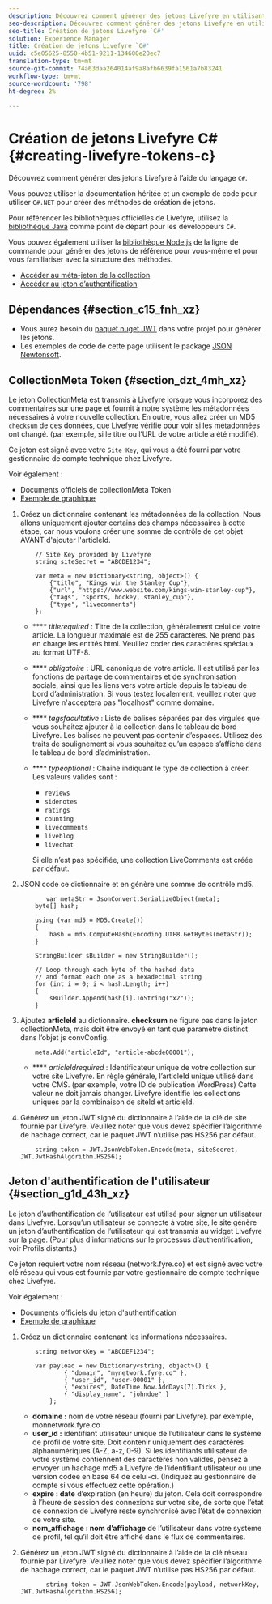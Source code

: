 ```yaml
---
description: Découvrez comment générer des jetons Livefyre en utilisant le langage "C#".
seo-description: Découvrez comment générer des jetons Livefyre en utilisant le langage "C#".
seo-title: Création de jetons Livefyre `C#'
solution: Experience Manager
title: Création de jetons Livefyre `C#'
uuid: c5e05625-8550-4b51-9211-134600e20ec7
translation-type: tm+mt
source-git-commit: 74a63daa264014af9a8afb6639fa1561a7b83241
workflow-type: tm+mt
source-wordcount: '798'
ht-degree: 2%

---
```



# Création de jetons Livefyre C\# {#creating-livefyre-tokens-c}

Découvrez comment générer des jetons Livefyre à l’aide du langage ``C#``.

Vous pouvez utiliser la documentation héritée et un exemple de code pour utiliser `C#.NET` pour créer des méthodes de création de jetons.

Pour référencer les bibliothèques officielles de Livefyre, utilisez la [bibliothèque Java](https://github.com/Livefyre/livefyre-java-utils) comme point de départ pour les développeurs `C#`.

Vous pouvez également utiliser la [bibliothèque Node.js](https://github.com/Livefyre/livefyre-nodejs-utils) de la ligne de commande pour générer des jetons de référence pour vous-même et pour vous familiariser avec la structure des méthodes.

* [Accéder au méta-jeton de la collection](https://gist.github.com/gibron/56cb9c7060bf4816c4c5#the-collectionMeta-token)
* [Accéder au jeton d’authentification](https://gist.github.com/gibron/56cb9c7060bf4816c4c5#the-auth-token)

## Dépendances {#section_c15_fnh_xz}

* Vous aurez besoin du [paquet nuget JWT](https://www.nuget.org/packages/JWT) dans votre projet pour générer les jetons.
* Les exemples de code de cette page utilisent le package [JSON Newtonsoft](https://www.nuget.org/packages/newtonsoft.json/).

## CollectionMeta Token {#section_dzt_4mh_xz}

Le jeton CollectionMeta est transmis à Livefyre lorsque vous incorporez des commentaires sur une page et fournit à notre système les métadonnées nécessaires à votre nouvelle collection. En outre, vous allez créer un MD5 `checksum` de ces données, que Livefyre vérifie pour voir si les métadonnées ont changé. (par exemple, si le titre ou l’URL de votre article a été modifié).

Ce jeton est signé avec votre `Site Key`, qui vous a été fourni par votre gestionnaire de compte technique chez Livefyre.

Voir également :

* Documents officiels de collectionMeta Token
* [Exemple de graphique](https://gist.github.com/pcolombo/dbbea020618c521a2bd5)

1. Créez un dictionnaire contenant les métadonnées de la collection. Nous allons uniquement ajouter certains des champs nécessaires à cette étape, car nous voulons créer une somme de contrôle de cet objet AVANT d&#39;ajouter l&#39;articleId.

   ```
       // Site Key provided by Livefyre 
       string siteSecret = "ABCDE1234"; 
   
       var meta = new Dictionary<string, object>() { 
           {"title", "Kings win the Stanley Cup"}, 
           {"url", "https://www.website.com/kings-win-stanley-cup"}, 
           {"tags", "sports, hockey, stanley_cup"}, 
           {"type", "livecomments"} 
       };
   ```

   * **** *titlerequired* : Titre de la collection, généralement celui de votre article. La longueur maximale est de 255 caractères. Ne prend pas en charge les entités html. Veuillez coder des caractères spéciaux au format UTF-8.
   * **** *obligatoire* : URL canonique de votre article. Il est utilisé par les fonctions de partage de commentaires et de synchronisation sociale, ainsi que les liens vers votre article depuis le tableau de bord d’administration. Si vous testez localement, veuillez noter que Livefyre n&#39;acceptera pas &quot;localhost&quot; comme domaine.
   * **** *tagsfacultative* : Liste de balises séparées par des virgules que vous souhaitez ajouter à la collection dans le tableau de bord Livefyre. Les balises ne peuvent pas contenir d’espaces. Utilisez des traits de soulignement si vous souhaitez qu’un espace s’affiche dans le tableau de bord d’administration.
   * **** *typeoptional* : Chaîne indiquant le type de collection à créer. Les valeurs valides sont :

      * `reviews`
      * `sidenotes`
      * `ratings`
      * `counting`
      * `livecomments`
      * `liveblog`
      * `livechat`

      Si elle n’est pas spécifiée, une collection LiveComments est créée par défaut.


1. JSON code ce dictionnaire et en génère une somme de contrôle md5.

   ```
          var metaStr = JsonConvert.SerializeObject(meta); 
       byte[] hash; 
   
       using (var md5 = MD5.Create()) 
       { 
           hash = md5.ComputeHash(Encoding.UTF8.GetBytes(metaStr)); 
       } 
   
       StringBuilder sBuilder = new StringBuilder(); 
   
       // Loop through each byte of the hashed data  
       // and format each one as a hexadecimal string  
       for (int i = 0; i < hash.Length; i++) 
       { 
           sBuilder.Append(hash[i].ToString("x2")); 
       } 
   ```

1. Ajoutez **articleId** au dictionnaire. **checksum** ne figure pas dans le jeton collectionMeta, mais doit être envoyé en tant que paramètre distinct dans l’objet js convConfig.

   ```
       meta.Add("articleId", "article-abcde00001"); 
   ```

   * **** *articleIdrequired* : Identificateur unique de votre collection sur votre site Livefyre. En règle générale, l’articleId unique utilisé dans votre CMS. (par exemple, votre ID de publication WordPress) Cette valeur ne doit jamais changer. Livefyre identifie les collections uniques par la combinaison de siteId et articleId.

1. Générez un jeton JWT signé du dictionnaire à l’aide de la clé de site fournie par Livefyre. Veuillez noter que vous devez spécifier l’algorithme de hachage correct, car le paquet JWT n’utilise pas HS256 par défaut.

   ```
       string token = JWT.JsonWebToken.Encode(meta, siteSecret, JWT.JwtHashAlgorithm.HS256);
   ```

## Jeton d&#39;authentification de l&#39;utilisateur {#section_g1d_43h_xz}

Le jeton d’authentification de l’utilisateur est utilisé pour signer un utilisateur dans Livefyre. Lorsqu’un utilisateur se connecte à votre site, le site génère un jeton d’authentification de l’utilisateur qui est transmis au widget Livefyre sur la page. (Pour plus d’informations sur le processus d’authentification, voir Profils distants.)

Ce jeton requiert votre nom réseau (network.fyre.co) et est signé avec votre clé réseau qui vous est fournie par votre gestionnaire de compte technique chez Livefyre.

Voir également :

* Documents officiels du jeton d&#39;authentification
* [Exemple de graphique](https://gist.github.com/pcolombo/7d7403172c28734c87e2)

1. Créez un dictionnaire contenant les informations nécessaires.

   ```
       string networkKey = "ABCDEF1234"; 
   
       var payload = new Dictionary<string, object>() {  
               { "domain", "mynetwork.fyre.co" }, 
               { "user_id", "user-00001" }, 
               { "expires", DateTime.Now.AddDays(7).Ticks }, 
               { "display_name", "johndoe" } 
           }; 
   ```

   * **domaine :** nom de votre réseau (fourni par Livefyre). par exemple, monnetwork.fyre.co
   * **user_id :** identifiant utilisateur unique de l’utilisateur dans le système de profil de votre site. Doit contenir uniquement des caractères alphanumériques (A-Z, a-z, 0-9). Si les identifiants utilisateur de votre système contiennent des caractères non valides, pensez à envoyer un hachage md5 à Livefyre de l’identifiant utilisateur ou une version codée en base 64 de celui-ci. (Indiquez au gestionnaire de compte si vous effectuez cette opération.)
   * **expire : date** d’expiration (en heure) du jeton. Cela doit correspondre à l’heure de session des connexions sur votre site, de sorte que l’état de connexion de Livefyre reste synchronisé avec l’état de connexion de votre site.
   * **nom_affichage : nom d’affichage** de l’utilisateur dans votre système de profil, tel qu’il doit être affiché dans le flux de commentaires.

1. Générez un jeton JWT signé du dictionnaire à l’aide de la clé réseau fournie par Livefyre. Veuillez noter que vous devez spécifier l’algorithme de hachage correct, car le paquet JWT n’utilise pas HS256 par défaut.

   ```
          string token = JWT.JsonWebToken.Encode(payload, networkKey, JWT.JwtHashAlgorithm.HS256);
   ```
